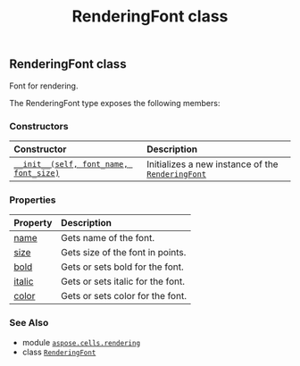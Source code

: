 ﻿---
title: RenderingFont class
second_title: Aspose.Cells for Python via .NET API References
description: 
type: docs
weight: 90
url: /aspose.cells.rendering/renderingfont/
is_root: false
---

## RenderingFont class

Font for rendering.



The RenderingFont type exposes the following members:

### Constructors
| Constructor | Description |
| :- | :- |
| [`__init__(self, font_name, font_size)`](/cells/python-net/aspose.cells.rendering/renderingfont/__init__/#system.string-float) | Initializes a new instance of the [`RenderingFont`](/cells/python-net/aspose.cells.rendering/renderingfont) |


### Properties
| Property | Description |
| :- | :- |
| [name](/cells/python-net/aspose.cells.rendering/renderingfont/name) | Gets name of the font. |
| [size](/cells/python-net/aspose.cells.rendering/renderingfont/size) | Gets size of the font in points. |
| [bold](/cells/python-net/aspose.cells.rendering/renderingfont/bold) | Gets or sets bold for the font. |
| [italic](/cells/python-net/aspose.cells.rendering/renderingfont/italic) | Gets or sets italic for the font. |
| [color](/cells/python-net/aspose.cells.rendering/renderingfont/color) | Gets or sets color for the font. |



### See Also
* module [`aspose.cells.rendering`](..)
* class [`RenderingFont`](/cells/python-net/aspose.cells.rendering/renderingfont)
